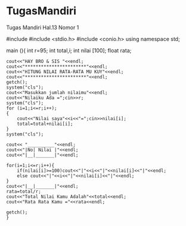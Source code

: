 # TugasMandiri
Tugas Mandiri Hal.13 Nomor  1

#include <iostream>
#include <stdio.h>
#include <conio.h>
using namespace std;

main (){
	int r=95;
	int total,i;
	int nilai [100];
	float rata;
	
	cout<<"HAY BRO & SIS "<<endl;
	cout<<"***********************"<<endl;
	cout<<"HITUNG NILAI RATA-RATA MU KUY"<<endl;
	cout<<"***********************"<<endl;
	getch();
	system("cls");
	cout<<"Masukkan jumlah nilaimu"<<endl;
	cout<<"Nilaiku Ada =";cin>>r;
	system("cls");
	for (i=1;i<=r;i++);
	{
		cout<<"Nilai saya"<<i<<"=";cin>>nilai[i];
		total=total+nilai[i];
	}
	system("cls");
	
	cout<< "__________"<<endl;
	cout<<"|No| Nilai |"<<endl;
	cout<<"|__|_______|"<<endl;
	
	for(i=1;i<=r;i++){
		if(nilai[i]>=100)cout<<"|"<<i<<"|"<<nilai[i]<<"|"<<endl;
		else cout<<"|"<<i<<"|"<<nilai[i]<<"|"<<endl;
	}
	cout<<"|__|_______|"<<endl;
	rata=total/r;
	cout<<"Total Nilai Kamu Adalah"<<total<<endl;
	cout<<"Rata Rata Kamu ="<<rata<<endl;
	
	getch();
	}
